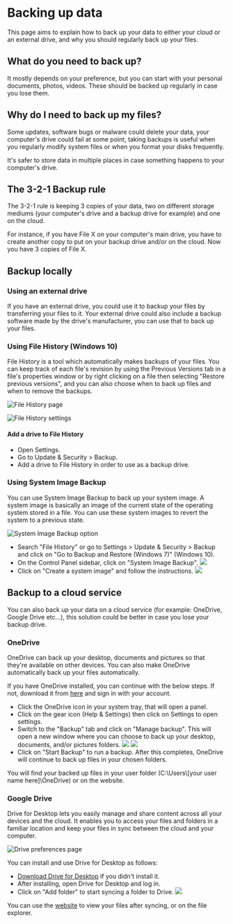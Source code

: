 # Backing up data

This page aims to explain how to back up your data to either your cloud or an external drive, and why you should regularly back up your files.

## What do you need to back up?

It mostly depends on your preference, but you can start with your personal documents, photos, videos. These should be backed up regularly in case you lose them.

## Why do I need to back up my files?

Some updates, software bugs or malware could delete your data, your computer's drive could fail at some point, taking backups is useful when you regularly modify system files or when you format your disks frequently.

It's safer to store data in multiple places in case something happens to your computer's drive.

## The 3-2-1 Backup rule

The 3-2-1 rule is keeping 3 copies of your data, two on different storage mediums (your computer's drive and a backup drive for example) and one on the cloud.

For instance, if you have File X on your computer's main drive, you have to create another copy to put on your backup drive and/or on the cloud. Now you have 3 copies of File X.

## Backup locally

### Using an external drive

If you have an external drive, you could use it to backup your files by transferring your files to it. Your external drive could also include a backup software made by the drive's manufacturer, you can use that to back up your files.

### Using File History (Windows 10)

File History is a tool which automatically makes backups of your files. You can keep track of each file's revision by using the Previous Versions tab in a file's properties window or by right clicking on a file then selecting "Restore previous versions", and you can also choose when to back up files and when to remove the backups.

![File History page](img/backup/file-history-page.png)

![File History settings](img/backup/file-history-settings.png)

#### Add a drive to File History

- Open Settings.
- Go to Update & Security > Backup.
- Add a drive to File History in order to use as a backup drive.

### Using System Image Backup

You can use System Image Backup to back up your system image. A system image is basically an image of the current state of the operating system stored in a file. You can use these system images to revert the system to a previous state.

![System Image Backup option](img/backup/system-image-backup.png)

- Search "File History" or go to Settings > Update & Security > Backup and click on "Go to Backup and Restore (Windows 7)" (Windows 10).
- On the Control Panel sidebar, click on "System Image Backup".
![](img/backup/create-a-system-image.png)
- Click on "Create a system image" and follow the instructions.
![](img/backup/create-system-image-wizard.png)

## Backup to a cloud service

You can also back up your data on a cloud service (for example: OneDrive, Google Drive etc...), this solution could be better in case you lose your backup drive.

### OneDrive

OneDrive can back up your desktop, documents and pictures so that they're available on other devices. You can also make OneDrive automatically back up your files automatically.

 If you have OneDrive installed, you can continue with the below steps. If not, download it from [here](https://www.microsoft.com/en-us/microsoft-365/onedrive/download) and sign in with your account.

- Click the OneDrive icon in your system tray, that will open a panel.
- Click on the gear icon (Help & Settings) then click on Settings to open settings.
- Switch to the "Backup" tab and click on "Manage backup". This will open a new window where you can choose to back up your desktop, documents, and/or pictures folders.
![](img/backup/onedrive-manage-backup.png)
![](img/backup/onedrive-backup-select-page.png)
- Click on "Start Backup" to run a backup. After this completes, OneDrive will continue to back up files in your chosen folders.

You will find your backed up files in your user folder (C:\Users\\[your user name here]\OneDrive) or on the website.

### Google Drive

Drive for Desktop lets you easily manage and share content across all your devices and the cloud. It enables you to access your files and folders in a familiar location and keep your files in sync between the cloud and your computer.

![Drive preferences page](img/backup/google-drive-prefs.png)

You can install and use Drive for Desktop as follows:

- [Download Drive for Desktop](https://www.google.com/drive/download/) if you didn't install it.
- After installing, open Drive for Desktop and log in.
- Click on "Add folder" to start syncing a folder to Drive.
![](img/backup/google-drive-folder-settings.png)

You can use the [website](https://drive.google.com) to view your files after syncing, or on the file explorer.
